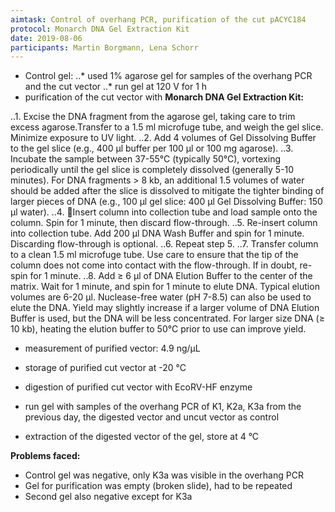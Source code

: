 ```yaml
---
aimtask: Control of overhang PCR, purification of the cut pACYC184
protocol: Monarch DNA Gel Extraction Kit
date: 2019-08-06
participants: Martin Borgmann, Lena Schorr
---
```

* Control gel:
..* used 1% agarose gel for samples of the overhang PCR and the cut vector
..* run gel at 120 V for 1 h
* purification of the cut vector with **Monarch DNA Gel Extraction Kit:**

..1. Excise the DNA fragment from the agarose gel, taking care to trim excess agarose.Transfer to a 1.5 ml microfuge tube, and weigh the gel slice. Minimize exposure to UV light.
..2. Add 4 volumes of Gel Dissolving Buffer to the gel slice (e.g., 400 μl buffer per 100 μl or 100 mg agarose).
..3. Incubate the sample between 37-55°C (typically 50°C), vortexing periodically until the gel slice is completely dissolved (generally 5-10 minutes). For DNA fragments > 8 kb, an additional 1.5 volumes of water should be added after the slice is dissolved to mitigate the tighter binding of larger pieces of DNA (e.g., 100 μl gel slice: 400 μl Gel Dissolving Buffer: 150 μl water).
..4. Insert column into collection tube and load sample onto the column. Spin for 1 minute, then discard flow-through.
..5. Re-insert column into collection tube. Add 200 μl DNA Wash Buffer and spin for 1 minute. Discarding flow-through is optional.
..6. Repeat step 5.
..7. Transfer column to a clean 1.5 ml microfuge tube. Use care to ensure that the tip of the column does not come into contact with the flow-through. If in doubt, re-spin for 1 minute.
..8. Add ≥ 6 μl of DNA Elution Buffer to the center of the matrix. Wait for 1 minute, and spin for 1 minute to elute DNA. Typical elution volumes are 6-20 μl. Nuclease-free water (pH 7-8.5) can also be used to elute the DNA. Yield may slightly increase if a larger volume of DNA Elution Buffer is used, but the DNA will be less concentrated. For larger size DNA (≥ 10 kb), heating the elution buffer to 50°C prior to use can improve yield.

* measurement of purified vector: 4.9 ng/µL
* storage of purified cut vector at -20 °C
* digestion of purified cut vector with EcoRV-HF enzyme

* run gel with samples of the overhang PCR of K1, K2a, K3a from the previous day, the digested vector and uncut vector as control
* extraction of the digested vector of the gel, store at 4 °C

**Problems faced:**
* Control gel was negative, only K3a was visible in the overhang PCR
* Gel for purification was empty (broken slide), had to be repeated
* Second gel also negative except for K3a